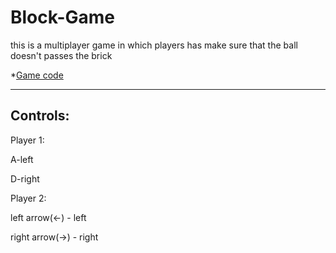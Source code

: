 # Block-Game
this is a multiplayer game in which players has make sure that the ball doesn't passes the brick

*[Game code](https://github.com/asenarmour/block-game/blob/master/test.java)

-----------

## Controls:

Player 1:

A-left

D-right

Player 2:

left arrow(<-) - left

right arrow(->) - right
